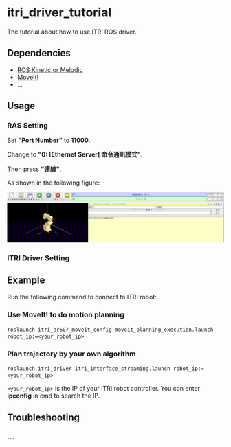 # itri_driver_tutorial
The tutorial about how to use ITRI ROS driver.

## Dependencies
- [ROS Kinetic or Melodic](http://wiki.ros.org/ROS/Installation)
- [MoveIt!](https://moveit.ros.org/install/)
- ...

## Usage
### RAS Setting
Set **"Port Number"** to **11000**.

Change to **"0: [Ethernet Server] 命令通訊模式"**.

Then press **"連線"**.

As shown in the following figure:

![alt 文字](https://github.com/FrankLin9981/itri_driver_tutorial/blob/master/images/ras_setting.png "Logo 標題文字 1")

### ITRI Driver Setting


## Example
Run the following command to connect to ITRI robot:
### Use MoveIt! to do motion planning
```
roslaunch itri_ar607_moveit_config moveit_planning_execution.launch robot_ip:=<your_robot_ip>
```
### Plan trajectory by your own algorithm
```
roslaunch itri_driver itri_interface_streaming.launch robot_ip:=<your_robot_ip>
```
```<your_robot_ip>``` is the IP of your ITRI robot controller. You can enter **ipconfig** in cmd to search the IP.

## Troubleshooting
### ...
